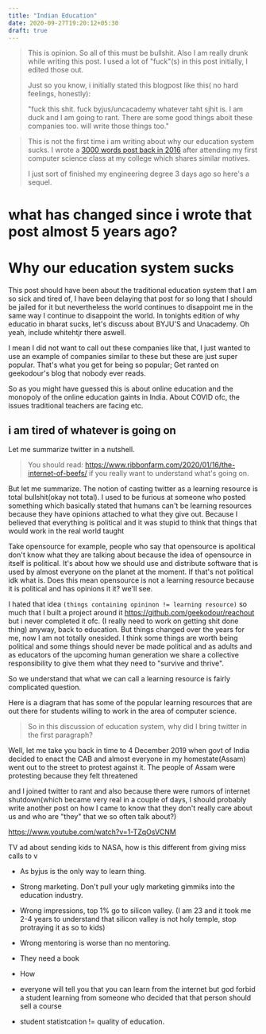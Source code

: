 ```yaml
---
title: "Indian Education"
date: 2020-09-27T19:20:12+05:30
draft: true
---
```


> This is opinion. So all of this must be bullshit. Also I am really drunk while writing this post. I used a lot of "fuck"(s) in this post initially, I edited those out.
>
> Just so you know, i initially stated this blogpost like this( no hard feelings, honestly):
>
> "fuck this shit. fuck byjus/uncacademy whatever taht sjhit is. I am duck and I am going to rant. There are some good things aboit these companies too. will write those things too."


> This is not the first time i am writing about why our education system sucks. I wrote a [3000 words post back in 2016](https://archive.is/okoVV#selection-332.0-332.3) after attending my first computer science class at my college which shares similar motives.
>
> I just sort of finished my engineering degree 3 days ago so here's a sequel.

# what has changed since i wrote that post almost 5 years ago?

# Why our education system sucks

This post should have been about the traditional education system that I am so sick and tired of, I have been delaying that post for so long that I should be jailed for it but nevertheless the world continues to disappoint me in the same way I continue to disappoint the world. In tonights edition of why educatio in bharat sucks, let's discuss about BYJU'S and Unacademy. Oh yeah, include whitehtjr there aswell.

I mean I did not want to call out these companies like that, I just wanted to use an example of companies similar to these but these are just super popular. That's what you get for being so popular; Get ranted on geekodour's blog that nobody ever reads.

So as you might have guessed this is about online education and the monopoly of the online education gaints in India. About COVID ofc, the issues traditional teachers are facing etc.

## i am tired of whatever is going on

Let me summarize twitter in a nutshell.

> You should read: https://www.ribbonfarm.com/2020/01/16/the-internet-of-beefs/ if you really want to understand what's going on.

But let me summarize. The notion of casting twitter as a learning resource is total bullshit(okay not total). I used to be furious at someone who posted something which basically stated that humans can't be learning resources because they have opinions attached to what they give out. Because I believed that everything is political and it was stupid to think that things that would work in the real world taught

Take opensource for example, people who say that opensource is apolitical don't know what they are talking about because the idea of opensource in itself is political. It's about how we should use and distribute software that is used by almost everyone on the planet at the moment. If that's not political idk what is. Does this mean opensource is not a learning resource because it is political and has opinions it it? we'll see.

I hated that idea `(things containing opininon != learning resource)` so much that I built a project around it https://github.com/geekodour/reachout but i never completed it ofc. (I really need to work on getting shit done thing) anyway, back to education. But things changed over the years for me, now I am not totally onesided. I think some things are worth being political and some things should never be made political and as adults and as educators of the upcoming human generation we share a collective responsibility to give them what they need to "survive and thrive".

So we understand that what we can call a learning resource is fairly complicated question.

Here is a diagram that has some of the popular learning resources that are out there for students willing to work in the area of computer science.

> So in this discussion of education system, why did I bring twitter in the first paragraph?

Well, let me take you back in time to 4 December 2019 when govt of India decided to enact the CAB and almost everyone in my homestate(Assam) went out to the street to protest against it. The people of Assam were protesting because they felt threatened

and I joined twitter to rant and also because there were rumors of internet shutdown(which became very real in a couple of days, I should probably write another post on how I came to know that they don't really care about us and who are "they" that we so often talk about?)

https://www.youtube.com/watch?v=1-TZqOsVCNM




TV ad about sending kids to NASA, how is this different from giving miss calls to v


- As byjus is the only way to learn thing.
- Strong marketing. Don't pull your ugly marketing gimmiks into the education industry.
- Wrong impressions, top 1% go to silicon valley. (I am 23 and it took me 2-4 years to understand that silicon valley is not holy temple, stop protraying it as so to kids)
- Wrong mentoring is worse than no mentoring.
- They need a book
- How


- everyone will tell you that you can learn from the internet but god forbid a student learning from someone who decided that that person should sell a course

- student statistcation != quality of education.
